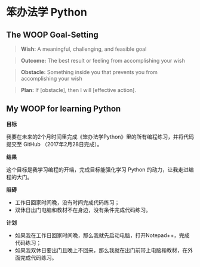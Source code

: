 # 笨办法学 Python
## The WOOP Goal-Setting
> **Wish:** A meaningful, challenging, and feasible goal

> **Outcome:** The best result or feeling from accomplishing your wish

> **Obstacle:** Something inside you that prevents you from accomplishing your wish

> **Plan:** If [obstacle], then I will [effective action].

## My WOOP for learning Python
**目标**

我要在未来的2个月时间里完成《笨办法学Python》里的所有编程练习，并将代码提交至 GitHub （2017年2月28日完成）。

**结果**

这个目标是我学习编程的开端，完成目标能强化学习 Python 的动力，让我走进编程的大门。

**阻碍**

- 工作日回家时间晚，没有时间完成代码练习；
- 双休日出门电脑和教材不在身边，没有条件完成代码练习。

**计划**

- 如果我在工作日回家时间晚，那么我就先启动电脑，打开Notepad++，完成代码练习；
- 如果我双休日要出门且晚上不回来，那么我就在出门前带上电脑和教材，在外面完成代码练习。
